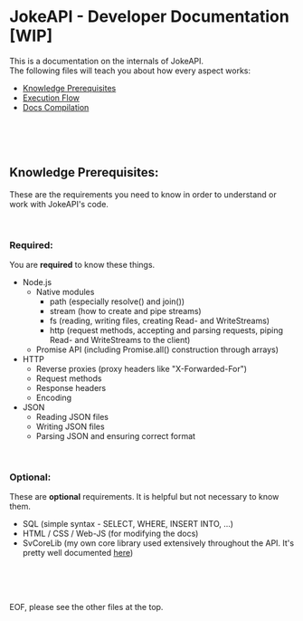 # JokeAPI - Developer Documentation [WIP]
This is a documentation on the internals of JokeAPI.  
The following files will teach you about how every aspect works:

- [Knowledge Prerequisites](#knowledge-prerequisites)
- [Execution Flow](./execution-flow.md#readme)
- [Docs Compilation](./docs-compilation.md#readme)


<br><br><br>
<!-- #MARKER knowledge prerequisites -->

## Knowledge Prerequisites:
These are the requirements you need to know in order to understand or work with JokeAPI's code.

<br>

### Required:
You are **required** to know these things.
- Node.js
    - Native modules
        - path   (especially resolve() and join())
        - stream (how to create and pipe streams)
        - fs     (reading, writing files, creating Read- and WriteStreams)
        - http   (request methods, accepting and parsing requests, piping Read- and WriteStreams to the client)
    - Promise API (including Promise.all() construction through arrays)
- HTTP
    - Reverse proxies (proxy headers like "X-Forwarded-For")
    - Request methods
    - Response headers
    - Encoding
- JSON
    - Reading JSON files
    - Writing JSON files
    - Parsing JSON and ensuring correct format

<br>

### Optional:
These are **optional** requirements. It is helpful but not necessary to know them.
- SQL (simple syntax - SELECT, WHERE, INSERT INTO, ...)
- HTML / CSS / Web-JS (for modifying the docs)
- SvCoreLib (my own core library used extensively throughout the API. It's pretty well documented [here](https://github.com/Sv443/SvCoreLib/blob/master/docs.md#readme))


<br><br><br>

EOF, please see the other files at the top.
